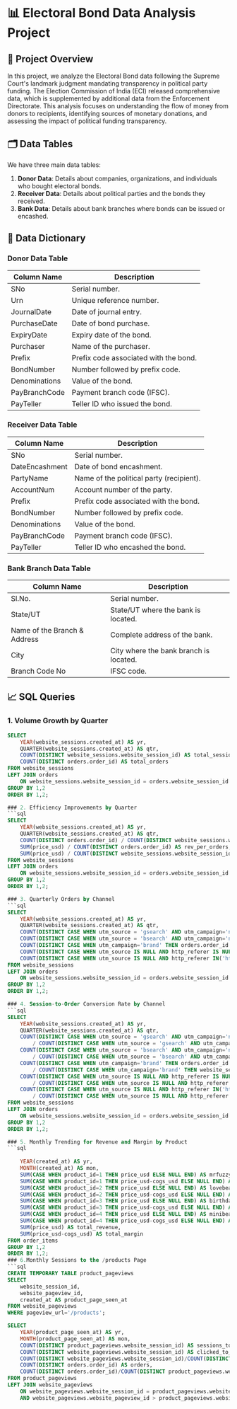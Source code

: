# 📊 Electoral Bond Data Analysis Project

## 🚀 Project Overview
In this project, we analyze the Electoral Bond data following the Supreme Court's landmark judgment mandating transparency in political party funding. The Election Commission of India (ECI) released comprehensive data, which is supplemented by additional data from the Enforcement Directorate. This analysis focuses on understanding the flow of money from donors to recipients, identifying sources of monetary donations, and assessing the impact of political funding transparency.

## 🗂️ Data Tables
We have three main data tables:
1. **Donor Data**: Details about companies, organizations, and individuals who bought electoral bonds.
2. **Receiver Data**: Details about political parties and the bonds they received.
3. **Bank Data**: Details about bank branches where bonds can be issued or encashed.

## 📜 Data Dictionary
### Donor Data Table
| Column Name    | Description                                            |
|----------------|--------------------------------------------------------|
| SNo            | Serial number.                                         |
| Urn            | Unique reference number.                               |
| JournalDate    | Date of journal entry.                                 |
| PurchaseDate   | Date of bond purchase.                                 |
| ExpiryDate     | Expiry date of the bond.                               |
| Purchaser      | Name of the purchaser.                                 |
| Prefix         | Prefix code associated with the bond.                  |
| BondNumber     | Number followed by prefix code.                        |
| Denominations  | Value of the bond.                                     |
| PayBranchCode  | Payment branch code (IFSC).                            |
| PayTeller      | Teller ID who issued the bond.                         |

### Receiver Data Table
| Column Name    | Description                                            |
|----------------|--------------------------------------------------------|
| SNo            | Serial number.                                         |
| DateEncashment | Date of bond encashment.                               |
| PartyName      | Name of the political party (recipient).               |
| AccountNum     | Account number of the party.                           |
| Prefix         | Prefix code associated with the bond.                  |
| BondNumber     | Number followed by prefix code.                        |
| Denominations  | Value of the bond.                                     |
| PayBranchCode  | Payment branch code (IFSC).                            |
| PayTeller      | Teller ID who encashed the bond.                       |

### Bank Branch Data Table
| Column Name               | Description                                                |
|---------------------------|------------------------------------------------------------|
| Sl.No.                    | Serial number.                                             |
| State/UT                  | State/UT where the bank is located.                        |
| Name of the Branch & Address | Complete address of the bank.                             |
| City                      | City where the bank branch is located.                     |
| Branch Code No            | IFSC code.                                                 |

## 📈 SQL Queries

### 1. Volume Growth by Quarter
```sql
SELECT
    YEAR(website_sessions.created_at) AS yr,
    QUARTER(website_sessions.created_at) AS qtr,
    COUNT(DISTINCT website_sessions.website_session_id) AS total_sessions,
    COUNT(DISTINCT orders.order_id) AS total_orders
FROM website_sessions
LEFT JOIN orders
    ON website_sessions.website_session_id = orders.website_session_id
GROUP BY 1,2
ORDER BY 1,2;

### 2. Efficiency Improvements by Quarter
```sql
SELECT
    YEAR(website_sessions.created_at) AS yr,
    QUARTER(website_sessions.created_at) AS qtr,
    COUNT(DISTINCT orders.order_id) / COUNT(DISTINCT website_sessions.website_session_id) AS conv_rate,
    SUM(price_usd) / COUNT(DISTINCT orders.order_id) AS rev_per_orders,
    SUM(price_usd) / COUNT(DISTINCT website_sessions.website_session_id) AS rev_per_session
FROM website_sessions
LEFT JOIN orders
    ON website_sessions.website_session_id = orders.website_session_id
GROUP BY 1,2
ORDER BY 1,2;

### 3. Quarterly Orders by Channel
```sql
SELECT
    YEAR(website_sessions.created_at) AS yr,
    QUARTER(website_sessions.created_at) AS qtr,
    COUNT(DISTINCT CASE WHEN utm_source = 'gsearch' AND utm_campaign='nonbrand' THEN orders.order_id ELSE NULL END) AS Gsearch_nonbrand_orders,
    COUNT(DISTINCT CASE WHEN utm_source = 'bsearch' AND utm_campaign='nonbrand' THEN orders.order_id ELSE NULL END) AS Bsearch_nonbrand_orders,
    COUNT(DISTINCT CASE WHEN utm_campaign='brand' THEN orders.order_id ELSE NULL END) AS Brand_overall_orders,
    COUNT(DISTINCT CASE WHEN utm_source IS NULL AND http_referer IS NULL THEN orders.order_id ELSE NULL END) AS direct_type_in_orders,
    COUNT(DISTINCT CASE WHEN utm_source IS NULL AND http_referer IN('https://www.gsearch.com', 'https://www.bsearch.com') THEN orders.order_id ELSE NULL END) AS Organic_search_orders
FROM website_sessions
LEFT JOIN orders
    ON website_sessions.website_session_id = orders.website_session_id
GROUP BY 1,2
ORDER BY 1,2;

### 4. Session-to-Order Conversion Rate by Channel
```sql
SELECT
    YEAR(website_sessions.created_at) AS yr,
    QUARTER(website_sessions.created_at) AS qtr,
    COUNT(DISTINCT CASE WHEN utm_source = 'gsearch' AND utm_campaign='nonbrand' THEN orders.order_id ELSE NULL END)
        / COUNT(DISTINCT CASE WHEN utm_source = 'gsearch' AND utm_campaign='nonbrand' THEN website_sessions.website_session_id ELSE NULL END) AS Gsearch_nonbrand_conv,
    COUNT(DISTINCT CASE WHEN utm_source = 'bsearch' AND utm_campaign='nonbrand' THEN orders.order_id ELSE NULL END)
        / COUNT(DISTINCT CASE WHEN utm_source = 'bsearch' AND utm_campaign='nonbrand' THEN website_sessions.website_session_id ELSE NULL END) AS Bsearch_nonbrand_conv,
    COUNT(DISTINCT CASE WHEN utm_campaign='brand' THEN orders.order_id ELSE NULL END)
        / COUNT(DISTINCT CASE WHEN utm_campaign='brand' THEN website_sessions.website_session_id ELSE NULL END) AS Brand_overall_conv,
    COUNT(DISTINCT CASE WHEN utm_source IS NULL AND http_referer IS NULL THEN orders.order_id ELSE NULL END)
        / COUNT(DISTINCT CASE WHEN utm_source IS NULL AND http_referer IS NULL THEN website_sessions.website_session_id ELSE NULL END) AS direct_type_in_conv,
    COUNT(DISTINCT CASE WHEN utm_source IS NULL AND http_referer IN('https://www.gsearch.com', 'https://www.bsearch.com') THEN orders.order_id ELSE NULL END)
        / COUNT(DISTINCT CASE WHEN utm_source IS NULL AND http_referer IN('https://www.gsearch.com', 'https://www.bsearch.com') THEN website_sessions.website_session_id ELSE NULL END) AS Organic_search_conv
FROM website_sessions
LEFT JOIN orders
    ON website_sessions.website_session_id = orders.website_session_id
GROUP BY 1,2
ORDER BY 1,2;

### 5. Monthly Trending for Revenue and Margin by Product
```sql
 
    YEAR(created_at) AS yr,
    MONTH(created_at) AS mon,
    SUM(CASE WHEN product_id=1 THEN price_usd ELSE NULL END) AS mrfuzzy_rev,
    SUM(CASE WHEN product_id=1 THEN price_usd-cogs_usd ELSE NULL END) AS mrfuzzy_marg,
    SUM(CASE WHEN product_id=2 THEN price_usd ELSE NULL END) AS lovebear_rev,
    SUM(CASE WHEN product_id=2 THEN price_usd-cogs_usd ELSE NULL END) AS lovebear_marg,
    SUM(CASE WHEN product_id=3 THEN price_usd ELSE NULL END) AS birthdaybear_rev,
    SUM(CASE WHEN product_id=3 THEN price_usd-cogs_usd ELSE NULL END) AS birthdaybear_marg,
    SUM(CASE WHEN product_id=4 THEN price_usd ELSE NULL END) AS minibear_rev,
    SUM(CASE WHEN product_id=4 THEN price_usd-cogs_usd ELSE NULL END) AS minibear_marg,
    SUM(price_usd) AS total_revenue,
    SUM(price_usd-cogs_usd) AS total_margin
FROM order_items
GROUP BY 1,2
ORDER BY 1,2;
### 6.Monthly Sessions to the /products Page
```sql
CREATE TEMPORARY TABLE product_pageviews
SELECT 
    website_session_id,
    website_pageview_id,
    created_at AS product_page_seen_at
FROM website_pageviews
WHERE pageview_url='/products';

SELECT 
    YEAR(product_page_seen_at) AS yr,
    MONTH(product_page_seen_at) AS mon,
    COUNT(DISTINCT product_pageviews.website_session_id) AS sessions_to_product_page,
    COUNT(DISTINCT website_pageviews.website_session_id) AS clicked_to_next_page,
    COUNT(DISTINCT website_pageviews.website_session_id)/COUNT(DISTINCT product_pageviews.website_session_id) AS clickthru_rt,
    COUNT(DISTINCT orders.order_id) AS orders,
    COUNT(DISTINCT orders.order_id)/COUNT(DISTINCT product_pageviews.website_session_id) AS product_to_order_rt
FROM product_pageviews
LEFT JOIN website_pageviews
    ON website_pageviews.website_session_id = product_pageviews.website_session_id
    AND website_pageviews.website_pageview_id > product_pageviews.website_pageview_id
